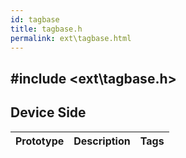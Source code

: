 ```yaml
---
id: tagbase
title: tagbase.h
permalink: ext\tagbase.html
---
```


## #include <ext\tagbase.h>

## Device Side
Prototype | Description | Tags
--- | --- | :---: